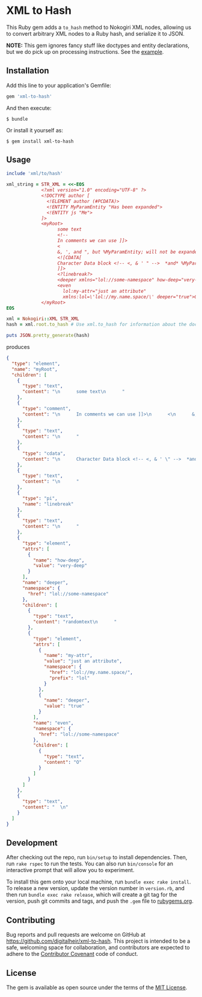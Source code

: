 # XML to Hash

This Ruby gem adds a `to_hash` method to Nokogiri XML nodes, allowing us to convert arbitrary XML nodes to a Ruby hash, and serialize it to JSON.
 
**NOTE:** This gem ignores fancy stuff like doctypes and entity declarations, but we do pick up on processing instructions. See the [example](#usage).

## Installation

Add this line to your application's Gemfile:

```ruby
gem 'xml-to-hash'
```

And then execute:

    $ bundle

Or install it yourself as:

    $ gem install xml-to-hash

## Usage

```ruby
include 'xml/to/hash'

xml_string = STR_XML = <<-EOS
             <?xml version="1.0" encoding="UTF-8" ?>
             <!DOCTYPE author [
               <!ELEMENT author (#PCDATA)>
               <!ENTITY MyParamEntity "Has been expanded">
               <!ENTITY js "Me">
             ]>
             <myRoot>
                   some text
                   <!--
                   In comments we can use ]]>
                   <
                   &, ', and ", but %MyParamEntity; will not be expanded-->
                   <![CDATA[
                   Character Data block <!-- <, & ' " -->  *and* %MyParamEntity;  
                   ]]>
                   <?linebreak?>
                   <deeper xmlns="lol://some-namespace" how-deep="very-deep">randomtext
                   <even 
                     lol:my-attr="just an attribute" 
                     xmlns:lol=\'lol://my.name.space/\' deeper="true">O</even></deeper>  
             </myRoot>
EOS

xml = Nokogiri::XML STR_XML
hash = xml.root.to_hash # Use xml.to_hash for information about the document, like DTD and stuff

puts JSON.pretty_generate(hash)
```

produces

```json
{
  "type": "element",
  "name": "myRoot",
  "children": [
    {
      "type": "text",
      "content": "\n      some text\n      "
    },
    {
      "type": "comment",
      "content": "\n      In comments we can use ]]>\n      <\n      &, ', and \", but %MyParamEntity; will not be expanded"
    },
    {
      "type": "text",
      "content": "\n      "
    },
    {
      "type": "cdata",
      "content": "\n      Character Data block <!-- <, & ' \" -->  *and* %MyParamEntity;  \n      "
    },
    {
      "type": "text",
      "content": "\n      "
    },
    {
      "type": "pi",
      "name": "linebreak"
    },
    {
      "type": "text",
      "content": "\n      "
    },
    {
      "type": "element",
      "attrs": [
        {
          "name": "how-deep",
          "value": "very-deep"
        }
      ],
      "name": "deeper",
      "namespace": {
        "href": "lol://some-namespace"
      },
      "children": [
        {
          "type": "text",
          "content": "randomtext\n      "
        },
        {
          "type": "element",
          "attrs": [
            {
              "name": "my-attr",
              "value": "just an attribute",
              "namespace": {
                "href": "lol://my.name.space/",
                "prefix": "lol"
              }
            },
            {
              "name": "deeper",
              "value": "true"
            }
          ],
          "name": "even",
          "namespace": {
            "href": "lol://some-namespace"
          },
          "children": [
            {
              "type": "text",
              "content": "O"
            }
          ]
        }
      ]
    },
    {
      "type": "text",
      "content": "  \n"
    }
  ]
}
```

## Development

After checking out the repo, run `bin/setup` to install dependencies. Then, run `rake rspec` to run the tests. You can also run `bin/console` for an interactive prompt that will allow you to experiment.

To install this gem onto your local machine, run `bundle exec rake install`. To release a new version, update the version number in `version.rb`, and then run `bundle exec rake release`, which will create a git tag for the version, push git commits and tags, and push the `.gem` file to [rubygems.org](https://rubygems.org).

## Contributing

Bug reports and pull requests are welcome on GitHub at https://github.com/digitalheir/xml-to-hash. This project is intended to be a safe, welcoming space for collaboration, and contributors are expected to adhere to the [Contributor Covenant](contributor-covenant.org) code of conduct.


## License

The gem is available as open source under the terms of the [MIT License](http://opensource.org/licenses/MIT).

